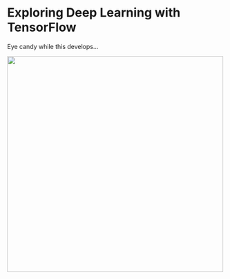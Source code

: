 # Exploring Deep Learning with TensorFlow

Eye candy while this develops...

<img src = "crossEntropy.gif" width = 500>
